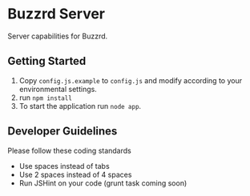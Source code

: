 ﻿# Buzzrd Server
Server capabilities for Buzzrd.

## Getting Started
1. Copy `config.js.example` to `config.js` and modify according to your environmental settings.
2. run `npm install`
3. To start the application run `node app`.

## Developer Guidelines
Please follow these coding standards
* Use spaces instead of tabs
* Use 2 spaces instead of 4 spaces
* Run JSHint on your code (grunt task coming soon)